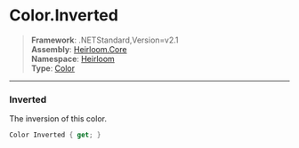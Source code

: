 # Color.Inverted

> **Framework**: .NETStandard,Version=v2.1  
> **Assembly**: [Heirloom.Core][0]  
> **Namespace**: [Heirloom][0]  
> **Type**: [Color][1]

--------------------------------------------------------------------------------

### Inverted

The inversion of this color.

```cs
Color Inverted { get; }
```

[0]: ../Heirloom.Core.md
[1]: Heirloom.Color.md
